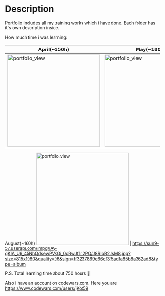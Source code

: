 # Description

  Portfolio includes all my training works which i have done. Each folder has it's own description inside.

  How much time i was learning: 

April(~150h) | May(~180h) | June(~160h) | July(~110h)
----- | ---- | ---- | ---- 
<img width="300" alt="portfolio_view" src="https://sun9-39.userapi.com/impg/ABDMDtAlByd5WV63wkZgaC0CooFyPcanXTe9ZQ/48gGskTBut0.jpg?size=991x1080&quality=96&sign=c87e3ccbe441dc0f64367fa50285a0fd&type=album"> | <img width="300" alt="portfolio_view" src="https://sun9-3.userapi.com/impg/PaGVe5Uyob7G040kDlqoVJyqTJdoa9LClqgdaw/aC2oTZoKvx8.jpg?size=894x1080&quality=96&sign=0e5ed00bde98d7bc2c473b67dbebd013&type=album"> | <img width="300" alt="portfolio_view" src="https://sun9-74.userapi.com/impg/o6WRAsTKWUra1n3ucUpIAC7qSE7A3TX9eWtkng/mqiMq-TqFUI.jpg?size=998x1088&quality=96&sign=a3b19b309eaafbe9a83e7c1fe8840f13&type=album"> | <img width="300" alt="portfolio_view" src="https://sun9-77.userapi.com/impg/_d_Jrm8P3KRr-C0CRMjPdUsQdiNr7UiKiEyLOA/fo8Ef9O22wE.jpg?size=998x1088&quality=96&sign=1056eb1f21c76c7175a421b4f7e0a627&type=album"> 
August(~160h)
<img width="300" alt="portfolio_view" src="https://sun9-86.userapi.com/impg/ZsbaBbdbsxHOU4TNUzQ1fiGUDN8Q3IRgcWYy9w/C_Sq8nqVaEw.jpg?size=693x1080&quality=96&sign=bbd435f159ee1862ab2ccd29aaac8ac2&type=album"> | https://sun9-57.userapi.com/impg/IAy-gKlA_U9_45NhQdsewPVkGi_0cRwJf1n2PQ/J8RIoB2JsM8.jpg?size=815x1080&quality=96&sign=ff3237869e66cf3f5adfa85b8a362ad8&type=album


P.S. Total learning time about 750 hours :slightly_smiling_face:

Also i have an account on codewars.com. Here you are https://www.codewars.com/users/jKot59
